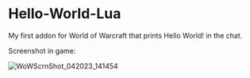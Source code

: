 # Hello-World-Lua
My first addon for World of Warcraft that prints Hello World! in the chat.

Screenshot in game:

![WoWScrnShot_042023_141454](https://user-images.githubusercontent.com/56071948/233350709-78c17ad5-01ce-4f3f-8684-f4f1b2e227b6.jpg)
